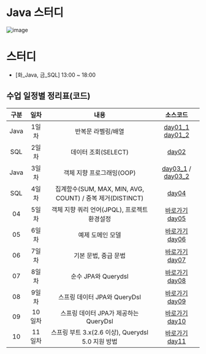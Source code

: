 # Java 스터디

![image](https://img.megastudyacademy.co.kr/campus/lecture/2023020617272316756720434541.png)


# 스터디

- [화_Java, 금_SQL] 13:00 ~ 18:00


## 수업 일정별 정리표(코드)

| 구분 |  일차  |          내용          |     소스코드      |
| :--: | :----: | :--------------------: | :---------------: |
|  Java  | 1일차  |   반복문 라벨링/배열      | [day01_1](https://www.notion.so/choiyuran/3fe484d19cf74a66995937789463febd?pvs=4) [day01_2](https://github.com/choiyuran/study_java/tree/main/week01/programmers) |
|  SQL  | 2일차  |    데이터 조회(SELECT)    | [day02](https://www.notion.so/choiyuran/select-86c7047756854f13900cd59216204e58?pvs=4) |
|  Java  | 3일차  |  객체 지향 프로그래밍(OOP)      | [day03_1](https://www.notion.so/choiyuran/OOP-0e16aac9298541ada939686443e73a67?pvs=4) / [day03_2](https://github.com/choiyuran/study_java/tree/main/week02/oop) |
|  SQL  | 4일차  |  집계함수(SUM, MAX, MIN, AVG, COUNT) / 중복 제거(DISTINCT)      | [day04](https://www.notion.so/choiyuran/SUM-MAX-MIN-AVG-COUNT-DISTINCT-4dcbf0e256d74631880809c8014f74a4?pvs=4) |
|  04  | 5일차  |  객체 지향 쿼리 언어(JPQL), 프로젝트 환경설정 | [바로가기 day05](https://github.com/choiyuran/Study_JPA/tree/main/day05_subQuery/src/main/java/org/example) |
|  05  | 6일차  |  예제 도메인 모델                    | [바로가기 day06](https://github.com/choiyuran/Study_JPA/tree/main/datajpa3/src/main/java/study/datajpa) |
|  06  | 7일차  |  기본 문법, 중급 문법                | [바로가기 day07](https://github.com/choiyuran/Study_JPA/tree/main/datajpa3/src/main/java/study/datajpa) |
|  07  | 8일차  |  순수 JPA와 Querydsl                | [바로가기 day08](https://github.com/choiyuran/Study_JPA/tree/main/querydsl/src/main/java/study/querydsl) |
|  08  | 9일차  |  스프링 데이터 JPA와 QueryDsl        | [바로가기 day09](https://github.com/choiyuran/Study_JPA/tree/main/querydsl2/src/main/java/study/querydsl) |
|  09  | 10일차 |  스프링 데이터 JPA가 제공하는 QueryDsl  | [바로가기 day10](https://github.com/choiyuran/Study_JPA/tree/main/querydsl3/src/main/java/study/querydsl) |
|  10  | 11일차 |   스프링 부트 3.x(2.6 이상), Querydsl 5.0 지원 방법  | [바로가기 day11](https://github.com/choiyuran/JPA_pdf/blob/main/querydsl-v20231127/8.%20%EC%8A%A4%ED%94%84%EB%A7%81%20%EB%B6%80%ED%8A%B8%203.x(2.6%20%EC%9D%B4%EC%83%81)%2C%20Querydsl%205.0%20%EC%A7%80%EC%9B%90%20%EB%B0%A9%EB%B2%95.pdf) |




